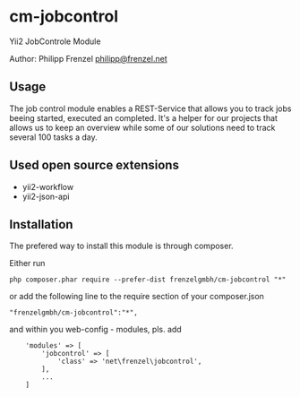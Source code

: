# cm-jobcontrol
Yii2 JobControle Module

Author: Philipp Frenzel <philipp@frenzel.net>

## Usage

The job control module enables a REST-Service that allows you to track jobs beeing started, executed an completed. It's a helper for our projects that allows us to keep an overview while some of our solutions need to track several 100 tasks a day.

## Used open source extensions

* yii2-workflow
* yii2-json-api

## Installation

The prefered way to install this module is through composer.

Either run

```
php composer.phar require --prefer-dist frenzelgmbh/cm-jobcontrol "*"
```


or add the following line to the require section of your composer.json

```
"frenzelgmbh/cm-jobcontrol":"*",
```


and within you web-config - modules, pls. add

```
    'modules' => [
        'jobcontrol' => [
            'class' => 'net\frenzel\jobcontrol',
        ],
        ...
    ]
```
